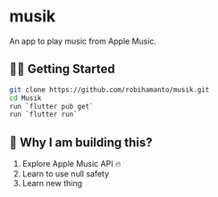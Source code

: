 # musik

An app to play music from Apple Music.

## 🏃‍♂️ Getting Started

``` bash
git clone https://github.com/robihamanto/musik.git
cd Musik
run `flutter pub get`
run `flutter run`

```

## 🎉 Why I am building this?
1. Explore Apple Music API 🔥
2. Learn to use null safety
3. Learn new thing

